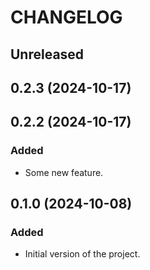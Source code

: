 # CHANGELOG

## Unreleased

## 0.2.3 (2024-10-17)

## 0.2.2 (2024-10-17)

### Added

- Some new feature.

## 0.1.0 (2024-10-08)

### Added

- Initial version of the project.